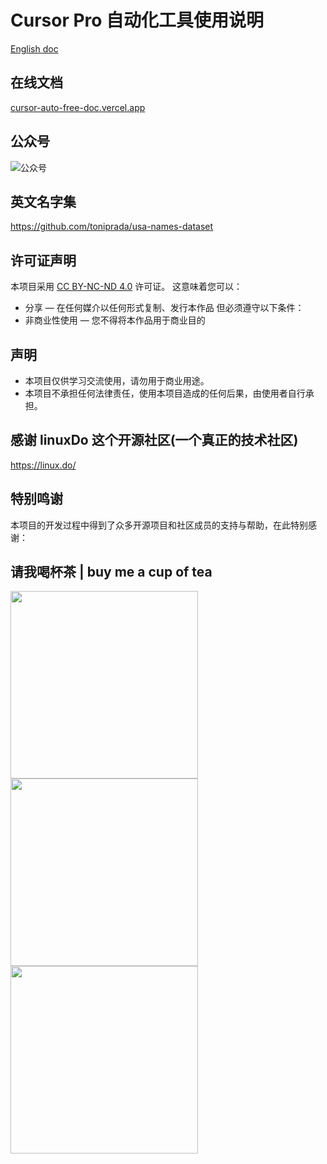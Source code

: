 # Cursor Pro 自动化工具使用说明


[English doc](./README.EN.md)


## 在线文档
[cursor-auto-free-doc.vercel.app](https://cursor-auto-free-doc.vercel.app)


## 公众号

![公众号](./screen/qrcode_for_gh_c985615b5f2b_258.jpg)

## 英文名字集
https://github.com/toniprada/usa-names-dataset

## 许可证声明
本项目采用 [CC BY-NC-ND 4.0](https://creativecommons.org/licenses/by-nc-nd/4.0/) 许可证。
这意味着您可以：
- 分享 — 在任何媒介以任何形式复制、发行本作品
但必须遵守以下条件：
- 非商业性使用 — 您不得将本作品用于商业目的

## 声明
- 本项目仅供学习交流使用，请勿用于商业用途。
- 本项目不承担任何法律责任，使用本项目造成的任何后果，由使用者自行承担。


## 感谢 linuxDo 这个开源社区(一个真正的技术社区)
https://linux.do/

## 特别鸣谢
本项目的开发过程中得到了众多开源项目和社区成员的支持与帮助，在此特别感谢：

## 请我喝杯茶 | buy me a cup of tea
<img src="./screen/image.png" width="300"/>
<img src="./screen/28613e3f3f23a935b66a7ba31ff4e3f.jpg" width="300"/>
<img src="./screen/mm_facetoface_collect_qrcode_1738583247120.png" width="300"/>


